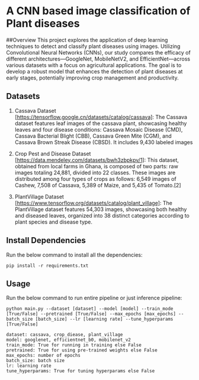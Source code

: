 # A CNN based image classification of Plant diseases

##Overview
This project explores the application of deep learning techniques to detect and classify plant diseases using images. Utilizing Convolutional Neural Networks (CNNs), our study compares the efficacy of different architectures—GoogleNet, MobileNetV2, and EfficientNet—across various datasets with a focus on agricultural applications. The goal is to develop a robust model that enhances the detection of plant diseases at early stages, potentially improving crop management and productivity.

## Datasets
1. Cassava Dataset [https://tensorflow.google.cn/datasets/catalog/cassava]: The Cassava dataset features leaf images of the cassava plant, showcasing healthy leaves and four disease conditions: Cassava Mosaic Disease (CMD), Cassava Bacterial Blight (CBB), Cassava Green Mite (CGM), and Cassava Brown Streak Disease (CBSD). It includes 9,430 labeled images

2. Crop Pest and Disease Dataset [https://data.mendeley.com/datasets/bwh3zbpkpv/1]: This dataset, obtained from local farms in Ghana, is composed of two parts: raw images totaling 24,881, divided into 22 classes. These images are distributed among four types of crops as follows: 6,549 images of Cashew, 7,508 of Cassava, 5,389 of Maize, and 5,435 of Tomato.[2]

3. PlantVillage Dataset [https://www.tensorflow.org/datasets/catalog/plant_village]: The PlantVillage dataset features 54,303 images, showcasing both healthy and diseased leaves, organized into 38 distinct categories according to plant species and disease type.

## Install Dependencies
Run the below command to install all the dependencies:

```
pip install -r requirements.txt
```


## Usage
Run the below command to run entire pipeline or just inference pipeline:

```
python main.py --dataset [dataset] --model [model] --train_mode [True/False] --pretrained [True/False] --max_epochs [max_epochs] --batch_size [batch_size] --lr [learning rate] --tune_hyperparams [True/False]

dataset: cassava, crop_diease, plant_village
model: googlenet, efficientnet_b0, mobilenet_v2
train_mode: True for running in training else False
pretrained: True for using pre-trained weights else False
max_epochs: number of epochs
batch_size: batch size
lr: learning rate
tune_hyperparams: True for tuning hyperparams else False
```
